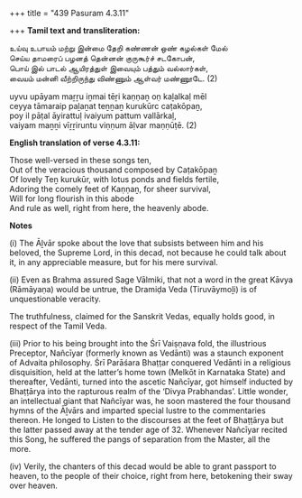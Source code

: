 +++
title = "439 Pasuram 4.3.11"

+++
**Tamil text and transliteration:**

உய்வு உபாயம் மற்று இன்மை தேறி கண்ணன் ஒண் கழல்கள் மேல்  
செய்ய தாமரைப் பழனத் தென்னன் குருகூர்ச் சடகோபன்,  
பொய் இல் பாடல் ஆயிரத்துள் இவையும் பத்தும் வல்லார்கள்,  
வையம் மன்னி வீற்றிருந்து விண்ணும் ஆள்வர் மண்ணூடே. (2)

uyvu upāyam maṟṟu iṉmai tēṟi kaṇṇaṉ oṇ kaḻalkaḷ mēl  
ceyya tāmaraip paḻaṉat teṉṉaṉ kurukūrc caṭakōpaṉ,  
poy il pāṭal āyirattuḷ ivaiyum pattum vallārkaḷ,  
vaiyam maṉṉi vīṟṟiruntu viṇṇum āḷvar maṇṇūṭē. (2)

**English translation of verse 4.3.11:**

Those well-versed in these songs ten,  
Out of the veracious thousand composed by Caṭakōpaṉ  
Of lovely Teṉ kurukūr, with lotus ponds and fields fertile,  
Adoring the comely feet of Kaṇṇaṉ, for sheer survival,  
Will for long flourish in this abode  
And rule as well, right from here, the heavenly abode.

**Notes**

\(i\) The Āḻvār spoke about the love that subsists between him and his beloved, the Supreme Lord, in this decad, not because he could talk about it, in any appreciable measure, but for his mere survival.

\(ii\) Even as Brahma assured Sage Vālmiki, that not a word in the great Kāvya (Rāmāyaṇa) would be untrue, the Dramiḍa Veda (Tiruvāymoḻi) is of unquestionable veracity.

The truthfulness, claimed for the Sanskrit Vedas, equally holds good, in respect of the Tamil Veda.

\(iii\) Prior to his being brought into the Śrī Vaiṣṇava fold, the illustrious Preceptor, Nañcīyar (formerly known as Vedānti) was a staunch exponent of Advaita philosophy. Śrī Parāśara Bhaṭṭar conquered Vedānti in a religious disquisition, held at the latter’s home town (Melkōt in Karnataka State) and thereafter, Vedānti, turned into the ascetic Nañcīyar, got himself inducted by Bhaṭṭārya into the rapturous realm of the ‘Divya Prabhandas’. Little wonder, an intellectual giant that Nañcīyar was, he soon mastered the four thousand hymns of the Āḻvārs and imparted special lustre to the commentaries thereon. He longed to Listen to the discourses at the feet of Bhaṭṭārya but the latter passed away at the tender age of 32. Whenever Nañcīyar recited this Song, he suffered the pangs of separation from the Master, all the more.

\(iv\) Verily, the chanters of this decad would be able to grant passport to heaven, to the people of their choice, right from here, betokening their sway over heaven.


